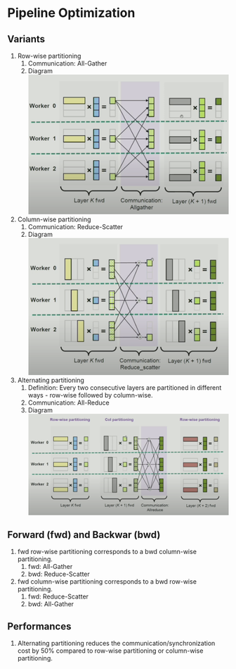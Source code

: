 # Pipeline Optimization

## Variants

1. Row-wise partitioning
   1. Communication: All-Gather
   2. Diagram
    ![rowwise_partitioning](images/rowwise_partitioning.png)
2. Column-wise partitioning
   1. Communication: Reduce-Scatter
   2. Diagram
    ![columnwise_partitioning](images/columnwise_partitioning.png)
3. Alternating partitioning
   1. Definition: Every two consecutive layers are partitioned in different ways - row-wise followed by column-wise.
   2. Communication: All-Reduce
   3. Diagram
    ![alternating_partitioning](images/alternating_partitioning.png)

## Forward (fwd) and Backwar (bwd)

1. fwd row-wise partitioning corresponds to a bwd column-wise partitioning.
   1. fwd: All-Gather
   2. bwd: Reduce-Scatter
2. fwd column-wise partitioning corresponds to a bwd row-wise partitioning.
   1. fwd: Reduce-Scatter
   2. bwd: All-Gather

## Performances

1. Alternating partitioning reduces the communication/synchronization cost by 50% compared to row-wise partitioning or column-wise partitioning.
